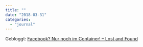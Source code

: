 ```yaml
---
title: ""
date: "2018-03-31"
categories: 
  - "journal"
---
```


Gebloggt: [Facebook? Nur noch im Container! – Lost and Found](https://wittenbrink.net/lostandfound/facebook-nur-noch-im-container/)
